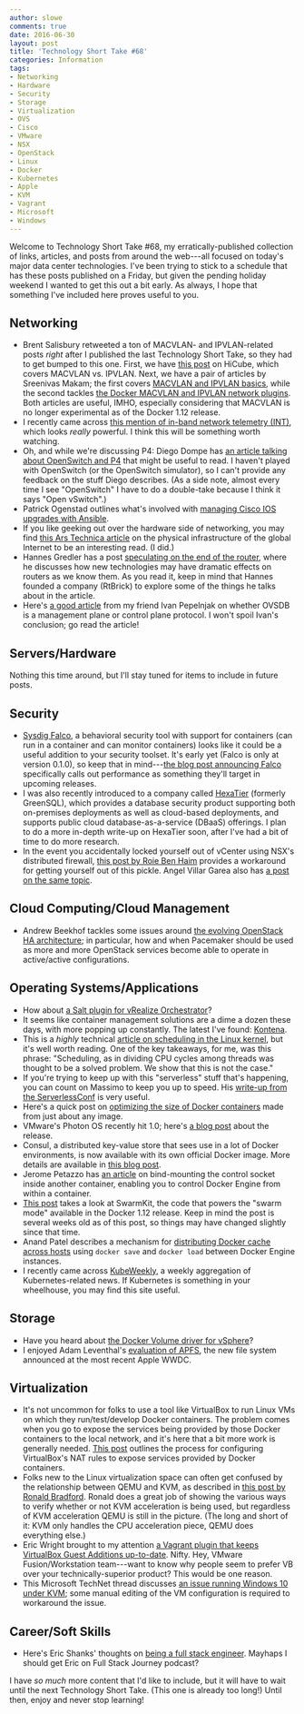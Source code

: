```yaml
---
author: slowe
comments: true
date: 2016-06-30
layout: post
title: 'Technology Short Take #68'
categories: Information
tags:
- Networking
- Hardware
- Security
- Storage
- Virtualization
- OVS
- Cisco
- VMware
- NSX
- OpenStack
- Linux
- Docker
- Kubernetes
- Apple
- KVM
- Vagrant
- Microsoft
- Windows
---
```


Welcome to Technology Short Take #68, my erratically-published collection of links, articles, and posts from around the web---all focused on today's major data center technologies. I've been trying to stick to a schedule that has these posts published on a Friday, but given the pending holiday weekend I wanted to get this out a bit early. As always, I hope that something I've included here proves useful to you.

## Networking

* Brent Salisbury retweeted a ton of MACVLAN- and IPVLAN-related posts _right_ after I published the last Technology Short Take, so they had to get bumped to this one. First, we have [this post][link-1] on HiCube, which covers MACVLAN vs. IPVLAN. Next, we have a pair of articles by Sreenivas Makam; the first covers [MACVLAN and IPVLAN basics][link-2], while the second tackles [the Docker MACVLAN and IPVLAN network plugins][link-3]. Both articles are useful, IMHO, especially considering that MACVLAN is no longer experimental as of the Docker 1.12 release.
* I recently came across [this mention of in-band network telemetry (INT)][link-4], which looks _really_ powerful. I think this will be something worth watching.
* Oh, and while we're discussing P4: Diego Dompe has [an article talking about OpenSwitch and P4][link-7] that might be useful to read. I haven't played with OpenSwitch (or the OpenSwitch simulator), so I can't provide any feedback on the stuff Diego describes. (As a side note, almost every time I see "OpenSwitch" I have to do a double-take because I think it says "Open vSwitch".)
* Patrick Ogenstad outlines what's involved with [managing Cisco IOS upgrades with Ansible][link-21].
* If you like geeking out over the hardware side of networking, you may find [this Ars Technica article][link-27] on the physical infrastructure of the global Internet to be an interesting read. (I did.)
* Hannes Gredler has a post [speculating on the end of the router][link-28], where he discusses how new technologies may have dramatic effects on routers as we know them. As you read it, keep in mind that Hannes founded a company (RtBrick) to explore some of the things he talks about in the article.
* Here's [a good article][link-33] from my friend Ivan Pepelnjak on whether OVSDB is a management plane or control plane protocol. I won't spoil Ivan's conclusion; go read the article!

## Servers/Hardware

Nothing this time around, but I'll stay tuned for items to include in future posts.

## Security

* [Sysdig Falco][link-11], a behavioral security tool with support for containers (can run in a container and can monitor containers) looks like it could be a useful addition to your security toolset. It's early yet (Falco is only at version 0.1.0), so keep that in mind---[the blog post announcing Falco][link-12] specifically calls out performance as something they'll target in upcoming releases.
* I was also recently introduced to a company called [HexaTier][link-22] (formerly GreenSQL), which provides a database security product supporting both on-premises deployments as well as cloud-based deployments, and supports public cloud database-as-a-service (DBaaS) offerings. I plan to do a more in-depth write-up on HexaTier soon, after I've had a bit of time to do more research.
* In the event you accidentally locked yourself out of vCenter using NSX's distributed firewall, [this post by Roie Ben Haim][link-25] provides a workaround for getting yourself out of this pickle. Angel Villar Garea also has [a post on the same topic][link-29].

## Cloud Computing/Cloud Management

* Andrew Beekhof tackles some issues around [the evolving OpenStack HA architecture][link-32]; in particular, how and when Pacemaker should be used as more and more OpenStack services become able to operate in active/active configurations.

## Operating Systems/Applications

* How about [a Salt plugin for vRealize Orchestrator][link-8]?
* It seems like container management solutions are a dime a dozen these days, with more popping up constantly. The latest I've found: [Kontena][link-13].
* This is a _highly_ technical [article on scheduling in the Linux kernel][link-14], but it's well worth reading. One of the key takeaways, for me, was this phrase: "Scheduling, as in dividing CPU cycles among threads was thought to be a solved problem. We show that this is not the case."
* If you're trying to keep up with this "serverless" stuff that's happening, you can count on Massimo to keep you up to speed. His [write-up from the ServerlessConf][link-15] is very useful.
* Here's a quick post on [optimizing the size of Docker containers][link-16] made from just about any image.
* VMware's Photon OS recently hit 1.0; here's [a blog post][link-17] about the release.
* Consul, a distributed key-value store that sees use in a lot of Docker environments, is now available with its own official Docker image. More details are available in [this blog post][link-19].
* Jerome Petazzo has [an article][link-20] on bind-mounting the control socket inside another container, enabling you to control Docker Engine from within a container.
* [This post][link-23] takes a look at SwarmKit, the code that powers the "swarm mode" available in the Docker 1.12 release. Keep in mind the post is several weeks old as of this post, so things may have changed slightly since that time.
* Anand Patel describes a mechanism for [distributing Docker cache across hosts][link-24] using `docker save` and `docker load` between Docker Engine instances.
* I recently came across [KubeWeekly][link-26], a weekly aggregation of Kubernetes-related news. If Kubernetes is something in your wheelhouse, you may find this site useful.

## Storage

* Have you heard about [the Docker Volume driver for vSphere][link-18]?
* I enjoyed Adam Leventhal's [evaluation of APFS][link-30], the new file system announced at the most recent Apple WWDC.

## Virtualization

* It's not uncommon for folks to use a tool like VirtualBox to run Linux VMs on which they run/test/develop Docker containers. The problem comes when you go to expose the services being provided by those Docker containers to the local network, and it's here that a bit more work is generally needed. [This post][link-5] outlines the process for configuring VirtualBox's NAT rules to expose services provided by Docker containers.
* Folks new to the Linux virtualization space can often get confused by the relationship between QEMU and KVM, as described in [this post by Ronald Bradford][link-6]. Ronald does a great job of showing the various ways to verify whether or not KVM acceleration is being used, but regardless of KVM acceleration QEMU is still in the picture. (The long and short of it: KVM only handles the CPU acceleration piece, QEMU does everything else.)
* Eric Wright brought to my attention [a Vagrant plugin that keeps VirtualBox Guest Additions up-to-date][link-9]. Nifty. Hey, VMware Fusion/Workstation team---want to know why people seem to prefer VB over your technically-superior product? This would be one reason.
* This Microsoft TechNet thread discusses [an issue running Windows 10 under KVM][link-10]; some manual editing of the VM configuration is required to workaround the issue.

## Career/Soft Skills

* Here's Eric Shanks' thoughts on [being a full stack engineer][link-31]. Mayhaps I should get Eric on Full Stack Journey podcast?

I have _so much_ more content that I'd like to include, but it will have to wait until the next Technology Short Take. (This one is already too long!) Until then, enjoy and never stop learning!



[link-1]: http://hicu.be/macvlan-vs-ipvlan
[link-2]: https://sreeninet.wordpress.com/2016/05/29/macvlan-and-ipvlan/
[link-3]: https://sreeninet.wordpress.com/2016/05/29/docker-macvlan-and-ipvlan-network-plugins/
[link-4]: http://p4.org/p4/inband-network-telemetry/
[link-5]: https://blog.ouseful.info/2016/05/22/exposing-services-running-in-a-docker-container-running-in-virtualbox-to-other-computers-on-a-local-network/
[link-6]: http://ronaldbradford.com/blog/are-you-running-kvm-or-qemu-launched-instances-2016-05-19/
[link-7]: https://opennetgeek.wordpress.com/2016/05/09/openswitch-meets-p4/
[link-8]: https://solutionexchange.vmware.com/store/products/vrealize-orchestrator-salt-plugin
[link-9]: http://discoposse.com/2016/05/23/autoupdating-virtualbox-guest-additions-with-vagrant-vbguest/
[link-10]: https://social.technet.microsoft.com/Forums/en-US/695c8997-52cf-4c30-a3f7-f26a40dc703a/failed-install-of-build-10041-in-the-kvm-virtual-machine-system-thread-exception-not-handled?forum=WinPreview2014Setup
[link-11]: http://www.sysdig.org/falco/
[link-12]: https://sysdig.com/blog/sysdig-falco/
[link-13]: https://www.kontena.io
[link-14]: https://blog.acolyer.org/2016/04/26/the-linux-scheduler-a-decade-of-wasted-cores/
[link-15]: http://www.it20.info/2016/06/serverlessconf-2016-new-york-city-a-personal-report/
[link-16]: http://blog.xebia.com/how-to-create-the-smallest-possible-docker-container-of-any-image/
[link-17]: http://blogs.vmware.com/cloudnative/vmwares-photon-os-1-0-now-available/
[link-18]: https://github.com/vmware/docker-volume-vsphere
[link-19]: https://www.hashicorp.com/blog/official-consul-docker-image.html
[link-20]: http://jpetazzo.github.io/2016/04/03/one-container-to-rule-them-all/
[link-21]: https://networklore.com/ansible-ios-upgrade/
[link-22]: http://www.hexatier.com/
[link-23]: https://blog.replicated.com/2016/06/08/first-look-at-swarmkit/
[link-24]: http://blog.runnable.com/post/145362675491/distributing-docker-cache-across-hosts
[link-25]: http://www.routetocloud.com/2014/05/create-firewall-rules-that-blocked-your-own-vc/
[link-26]: https://kubeweekly.com
[link-27]: http://arstechnica.com/information-technology/2016/05/how-the-internet-works-submarine-cables-data-centres-last-mile/1/
[link-28]: https://medium.com/hyperscale-routing/the-end-of-the-router-e4d769aea60f#.6f8w4f9p6
[link-29]: https://avillargarea.wordpress.com/2016/06/17/recovering-access-to-vcenter-after-blocking-it-with-nsx-dfw/
[link-30]: http://arstechnica.com/apple/2016/06/a-zfs-developers-analysis-of-the-good-and-bad-in-apples-new-apfs-file-system/1/
[link-31]: http://theithollow.com/2016/05/31/wanna-full-stack-engineer/
[link-32]: http://blog.clusterlabs.org/blog/2016/next-openstack-ha-arch
[link-33]: http://blog.ipspace.net/2016/06/is-ovsdb-control-or-management-plane.html
